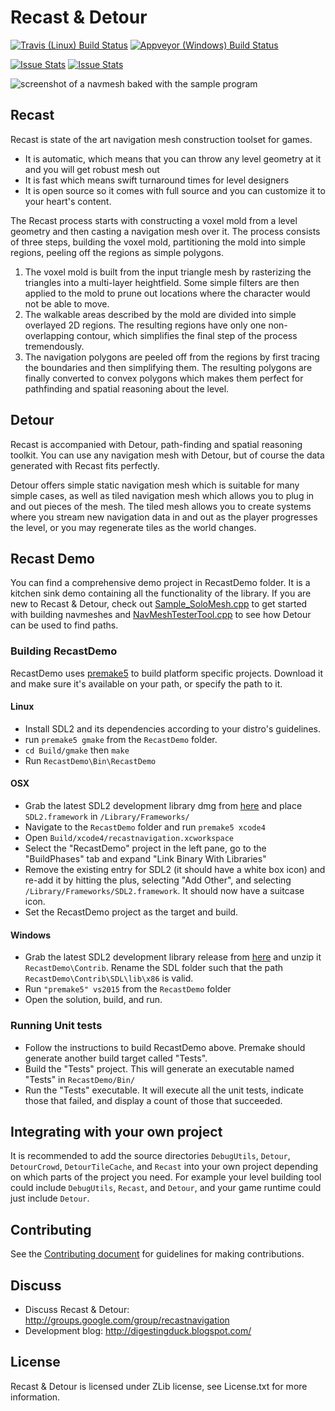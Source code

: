 
Recast & Detour
===============

[![Travis (Linux) Build Status](https://travis-ci.org/recastnavigation/recastnavigation.svg?branch=master)](https://travis-ci.org/recastnavigation/recastnavigation)
[![Appveyor (Windows) Build  Status](https://ci.appveyor.com/api/projects/status/20w84u25b3f8h179/branch/master?svg=true)](https://ci.appveyor.com/project/recastnavigation/recastnavigation/branch/master)

[![Issue Stats](http://www.issuestats.com/github/recastnavigation/recastnavigation/badge/pr?style=flat)](http://www.issuestats.com/github/recastnavigation/recastnavigation)
[![Issue Stats](http://www.issuestats.com/github/recastnavigation/recastnavigation/badge/issue?style=flat)](http://www.issuestats.com/github/recastnavigation/recastnavigation)

![screenshot of a navmesh baked with the sample program](/RecastDemo/screenshot.png?raw=true)

## Recast

Recast is state of the art navigation mesh construction toolset for games.

* It is automatic, which means that you can throw any level geometry at it and you will get robust mesh out
* It is fast which means swift turnaround times for level designers
* It is open source so it comes with full source and you can customize it to your heart's content.

The Recast process starts with constructing a voxel mold from a level geometry
and then casting a navigation mesh over it. The process consists of three steps,
building the voxel mold, partitioning the mold into simple regions, peeling off
the regions as simple polygons.

1. The voxel mold is built from the input triangle mesh by rasterizing the triangles into a multi-layer heightfield. Some simple filters are  then applied to the mold to prune out locations where the character would not be able to move.
2. The walkable areas described by the mold are divided into simple overlayed 2D regions. The resulting regions have only one non-overlapping contour, which simplifies the final step of the process tremendously.
3. The navigation polygons are peeled off from the regions by first tracing the boundaries and then simplifying them. The resulting polygons are finally converted to convex polygons which makes them perfect for pathfinding and spatial reasoning about the level.


## Detour

Recast is accompanied with Detour, path-finding and spatial reasoning toolkit. You can use any navigation mesh with Detour, but of course the data generated with Recast fits perfectly.

Detour offers simple static navigation mesh which is suitable for many simple cases, as well as tiled navigation mesh which allows you to plug in and out pieces of the mesh. The tiled mesh allows you to create systems where you stream new navigation data in and out as the player progresses the level, or you may regenerate tiles as the world changes.


## Recast Demo

You can find a comprehensive demo project in RecastDemo folder. It is a kitchen sink demo containing all the functionality of the library. If you are new to Recast & Detour, check out [Sample_SoloMesh.cpp](/RecastDemo/Source/Sample_SoloMesh.cpp) to get started with building navmeshes and [NavMeshTesterTool.cpp](/RecastDemo/Source/NavMeshTesterTool.cpp) to see how Detour can be used to find paths.

### Building RecastDemo

RecastDemo uses [premake5](http://premake.github.io/) to build platform specific projects. Download it and make sure it's available on your path, or specify the path to it.

#### Linux

- Install SDL2 and its dependencies according to your distro's guidelines.
- run `premake5 gmake` from the `RecastDemo` folder.
- `cd Build/gmake` then `make`
- Run `RecastDemo\Bin\RecastDemo`

#### OSX

- Grab the latest SDL2 development library dmg from [here](https://www.libsdl.org/download-2.0.php) and place `SDL2.framework` in `/Library/Frameworks/`
- Navigate to the `RecastDemo` folder and run `premake5 xcode4`
- Open `Build/xcode4/recastnavigation.xcworkspace`
- Select the "RecastDemo" project in the left pane, go to the "BuildPhases" tab and expand "Link Binary With Libraries"
- Remove the existing entry for SDL2 (it should have a white box icon) and re-add it by hitting the plus, selecting "Add Other", and selecting `/Library/Frameworks/SDL2.framework`.  It should now have a suitcase icon.
- Set the RecastDemo project as the target and build.

#### Windows

- Grab the latest SDL2 development library release from [here](https://www.libsdl.org/download-2.0.php) and unzip it `RecastDemo\Contrib`.  Rename the SDL folder such that the path `RecastDemo\Contrib\SDL\lib\x86` is valid.
- Run `"premake5" vs2015` from the `RecastDemo` folder
- Open the solution, build, and run.

### Running Unit tests

- Follow the instructions to build RecastDemo above.  Premake should generate another build target called "Tests".
- Build the "Tests" project.  This will generate an executable named "Tests" in `RecastDemo/Bin/`
- Run the "Tests" executable.  It will execute all the unit tests, indicate those that failed, and display a count of those that succeeded.

## Integrating with your own project

It is recommended to add the source directories `DebugUtils`, `Detour`, `DetourCrowd`, `DetourTileCache`, and `Recast` into your own project depending on which parts of the project you need. For example your level building tool could include `DebugUtils`, `Recast`, and `Detour`, and your game runtime could just include `Detour`.

## Contributing

See the [Contributing document](CONTRIBUTING.md) for guidelines for making contributions.

## Discuss

- Discuss Recast & Detour: http://groups.google.com/group/recastnavigation
- Development blog: http://digestingduck.blogspot.com/

## License

Recast & Detour is licensed under ZLib license, see License.txt for more information.
